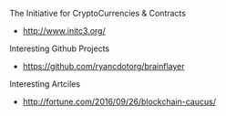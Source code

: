 


The Initiative for CryptoCurrencies & Contracts
* http://www.initc3.org/


Interesting Github Projects
* https://github.com/ryancdotorg/brainflayer


Interesting Artciles
* http://fortune.com/2016/09/26/blockchain-caucus/
